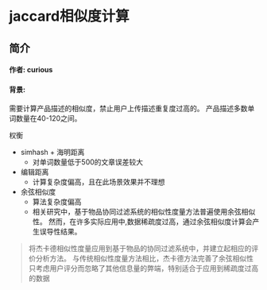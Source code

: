 # jaccard相似度计算
## 简介
#### 作者: curious
#### 背景:
需要计算产品描述的相似度，禁止用户上传描述重复度过高的。
产品描述多数单词数量在40-120之间。

权衡
- simhash + 海明距离
    - 对单词数量低于500的文章误差较大
- 编辑距离
    - 计算复杂度偏高，且在此场景效果并不理想
- 余弦相似度
    - 算法复杂度偏高
    - 相关研究中，基于物品协同过滤系统的相似性度量方法普遍使用余弦相似性。 然而，在许多实际应用中,数据稀疏度过高，通过余弦相似度计算会产生误导性结果。

> 将杰卡德相似性度量应用到基于物品的协同过滤系统中，并建立起相应的评价分析方法。 与传统相似性度量方法相比，杰卡德方法完善了余弦相似性只考虑用户评分而忽略了其他信息量的弊端，特别适合于应用到稀疏度过高的数据
